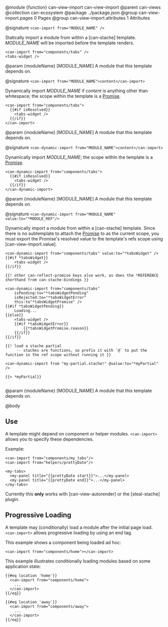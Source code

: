 @module {function} can-view-import can-view-import
@parent can-views
@collection can-ecosystem
@package ../package.json
@group can-view-import.pages 0 Pages
@group can-view-import.attributes 1 Attributes

@signature `<can-import from="MODULE_NAME" />`

Statically import a module from within a [can-stache] template. *MODULE_NAME* will be imported before the template renders.

```
<can-import from="components/tabs" />
<tabs-widget />
```

@param {moduleName} [MODULE_NAME] A module that this template depends on.

@signature `<can-import from="MODULE_NAME">content</can-import>`

Dynamically import *MODULE_NAME* if *content* is anything other than whitespace; the scope within the template is a [Promise](https://developer.mozilla.org/en-US/docs/Web/JavaScript/Reference/Global_Objects/Promise).

```
<can-import from="components/tabs">
  {{#if isResolved}}
    <tabs-widget />
  {{/if}}
</can-import>
```

@param {moduleName} [MODULE_NAME] A module that this template depends on.

@signature `<can-dynamic-import from="MODULE_NAME">content</can-import>`

Dynamically import *MODULE_NAME*; the scope within the template is a [Promise](https://developer.mozilla.org/en-US/docs/Web/JavaScript/Reference/Global_Objects/Promise).

```
<can-dynamic-import from="components/tabs">
  {{#if isResolved}}
    <tabs-widget />
  {{/if}}
</can-dynamic-import>
```

@param {moduleName} [MODULE_NAME] A module that this template depends on.

@signature `<can-dynamic-import from="MODULE_NAME" value:to="*MODULE_REF"/>`

Dynamically import a module from within a [can-stache] template. Since there is no subtemplate to attach the [Promise](https://developer.mozilla.org/en-US/docs/Web/JavaScript/Reference/Global_Objects/Promise) to as the current scope, you must export the Promise's resolved value to the template's refs scope using [can-view-import.value].

```
<can-dynamic-import from="components/tabs" value:to="*tabsWidget" />
{{#if *tabsWidget}}
	<tabs-widget />
{{/if}}

{{! other can-reflect-promise keys also work, as does the *REFERENCE shorthand from can-stache-bindings }}

<can-dynamic-import from="components/tabs" 
	isPending:to="*tabsWidgetPending"
	isRejected:to="*tabsWidgetError"
	this:to"*tabsWidgetPromise" />
{{#if *tabsWidgetPending}}
	Loading...
{{else}}
	<tabs-widget />
	{{#if *tabsWidgetError}}
		{{*tabsWidgetPromise.reason}}
	{{/if}}
{{/if}}

{{! load a stache partial 
	 -- staches are functions, so prefix it with `@` to put the function in the ref scope without running it }}

<can-dynamic-import from "my-partial.stache!" @value:to="*myPartial" />

{{> *myPartial}}


```

@param {moduleName} [MODULE_NAME] A module that this template depends on.

@body

## Use

A template might depend on component or helper modules. `<can-import>` allows
you to specify these dependencies.

Example:

```
<can-import from="components/my_tabs"/>
<can-import from="helpers/prettyDate"/>

<my-tabs>
  <my-panel title="{{prettyDate start}}">...</my-panel>
  <my-panel title="{{prettyDate end}}">...</my-panel>
</my-tabs>
```

Currently this __only__ works with [can-view-autorender] or the [steal-stache] plugin.

## Progressive Loading

A template may (conditionally) load a module after the initial page load. `<can-import>` allows progressive loading by using an end tag.

This example shows a component being loaded ad hoc:

```
<can-import from="components/home"></can-import>
```

This example illustrates conditionally loading modules based on some application state:

```
{{#eq location 'home'}}
  <can-import from="components/home">
    ...
  </can-import>
{{/eq}}

{{#eq location 'away'}}
  <can-import from="components/away">
    ...
  </can-import>
{{/eq}}
```
